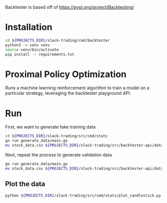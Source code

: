 Backtester is based off of https://pypi.org/project/Backtesting/

# Installation
``` bash
cd ${PROJECTS_DIR}/slack-trading/cmd/backtester
python3 -m venv venv
source venv/bin/activate
pip install -r requirements.txt
```

# Proximal Policy Optimization
Runs a machine learning reinforcement algorithm to train a model on a particular strategy, leveraging the backtester playground API.

# Run
First, we want to generate fake training data
``` bash
cd ${PROJECTS_DIR}/slack-trading/src/cmd/stats
go run generate_data/main.go
mv stock_data.csv ${PROJECTS_DIR}/slack-trading/src/backtester-api/data/training_data.csv
```

Next, repeat the process to generate validation data
``` bash
go run generate_data/main.go
mv stock_data.csv ${PROJECTS_DIR}/slack-trading/src/backtester-api/data/validation_data.csv
```

## Plot the data
``` bash
python ${PROJECTS_DIR}/slack-trading/src/cmd/stats/plot_candlestick.py ${PROJECTS_DIR}/slack-trading/src/backtester-api/data/training_data.csv
```